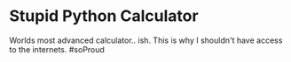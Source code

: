 # Stupid Python Calculator
Worlds most advanced calculator.. ish. This is why I shouldn't have access to the internets.
#soProud
